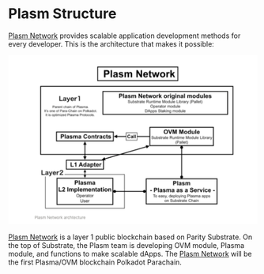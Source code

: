 # Plasm Structure

[Plasm Network](https://www.plasmnet.io/) provides scalable application development methods for every developer. This is the architecture that makes it possible:

![](../../.gitbook/assets/sukurnshotto-2020-05-31-201049png.png)

[Plasm Network](https://www.plasmnet.io/) is a layer 1 public blockchain based on Parity Substrate. On the top of Substrate, the Plasm team is developing OVM module, Plasma module, and functions to make scalable dApps. The [Plasm Network](https://www.plasmnet.io/) will be the first Plasma/OVM blockchain Polkadot Parachain.

